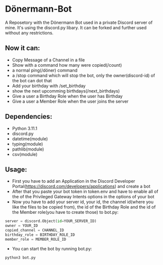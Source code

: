 # Dönermann-Bot
A Reposetory with the Dönermann Bot used in a private Discord server of mine. It's using the discord.py libary. It can be forked and further used without any restrictions. 

Now it can:
- 
- Copy Message of a Channel in a file
- Show with a command how many were copied(/count)
- a normal ping(/döner) command
- a /stop command which will stop the bot, only the owner(discord-id) of the bot can dot that
- Add your birthday with /set_birthday
- show the next upcomming birthdays(/next_birthdays)
- Give a user a Birthday Role when the user has Birthday
- Give a user a Member Role when the user joins the server

Dependencies:
-
- Python 3.11.1
- discord.py
- datetime(module)
- typing(module)
- pathlib(module)
- csv(module)

Usage:
-
- First you have to add an Application in the Discord Developer Portal(https://discord.com/developers/applications) and create a bot 
- After that you paste your bot token in token.env and have to enable all of the of the Privileged Gateway Intents options in the options of your bot
- Now you have to add your server id, your id, the channel id(where you like the files to be copied from), the id of the Birthday Role and the id of the Member role(you have to create those) to bot.py:
```python
server = discord.Object(id=YOUR_SERVER_ID)
owner = YOUR_ID
copied_channel = CHANNEL_ID
birthday_role = BIRTHDAY_ROLE_ID
member_role = MEMBER_ROLE_ID
```
- You can start the bot by running bot.py:
```shell
python3 bot.py
```
